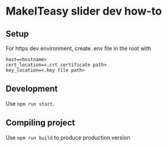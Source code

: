 # MakeITeasy slider dev how-to

## Setup

For https dev environment, create .env file in the root with

```
host=<hostname>
cert_location=<.crt certificate path>
key_location=<.key file path>
```

## Development

Use `npm run start`.

## Compiling project

Use `npm run build` to produce production version
